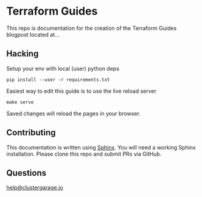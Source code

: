 # Terraform Guides
This repo is documentation for the creation of the Terraform Guides blogpost located at...

## Hacking

Setup your env with local (user) python deps

```
pip install --user -r requirements.txt
```

Easiest way to edit this guide is to use the live reload server

```
make serve
```

Saved changes will reload the pages in your browser.

## Contributing

This documentation is written using [Sphinx](https://www.sphinx-doc.org/).  You will need a working Sphinx installation.  Please clone this repo and submit PRs via GitHub.

## Questions
help@clustergarage.io
